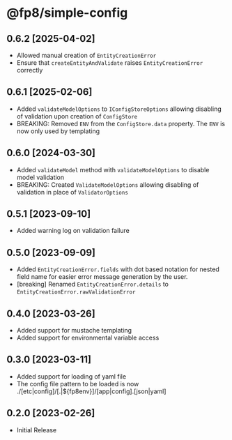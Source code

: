 # @fp8/simple-config

## 0.6.2 [2025-04-02]

* Allowed manual creation of `EntityCreationError`
* Ensure that `createEntityAndValidate` raises `EntityCreationError` correctly

## 0.6.1 [2025-02-06]

* Added `validateModelOptions` to `IConfigStoreOptions` allowing disabling of validation upon
  creation of `ConfigStore`
* BREAKING: Removed `ENV` from the `ConfigStore.data` property.  The `ENV` is now only used by templating

## 0.6.0 [2024-03-30]

* Added `validateModel` method with `validateModelOptions` to disable model validation
* BREAKING: Created `ValidateModelOptions` allowing disabling of validation in place of `ValidatorOptions`

## 0.5.1 [2023-09-10]

* Added warning log on validation failure

## 0.5.0 [2023-09-09]

* Added `EntityCreationError.fields` with dot based notation for nested field name for easier
  error message generation by the user.
* [breaking] Renamed `EntityCreationError.details` to `EntityCreationError.rawValidationError`

## 0.4.0 [2023-03-26]

* Added support for mustache templating
* Added support for environmental variable access

## 0.3.0 [2023-03-11]

* Added support for loading of yaml file
* The config file pattern to be loaded is now ./[etc|config]/[.|${fp8env}]/[app|config].[json|yaml]

## 0.2.0 [2023-02-26]

* Initial Release
